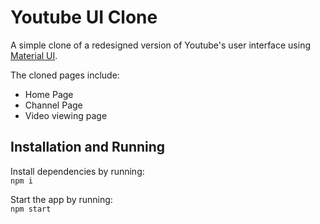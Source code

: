 # Youtube UI Clone

A simple clone of a redesigned version of Youtube's user interface using [Material UI](https://material-ui.com/).

The cloned pages include:

- Home Page
- Channel Page
- Video viewing page

## Installation and Running

Install dependencies by running: \
`npm i`

Start the app by running: \
`npm start `
